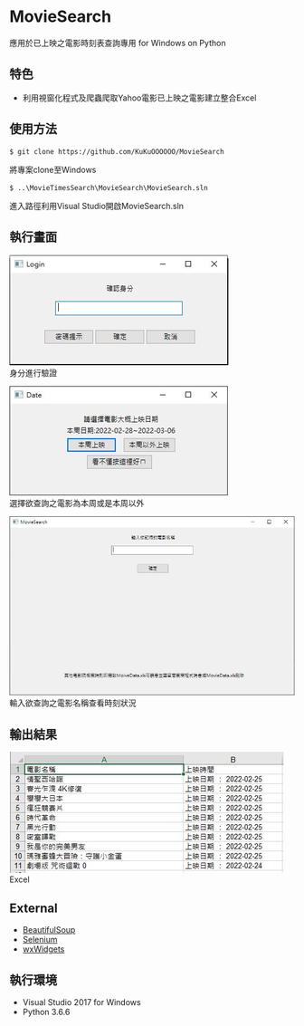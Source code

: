 # MovieSearch

應用於已上映之電影時刻表查詢專用 for Windows on Python

## 特色

* 利用視窗化程式及爬蟲爬取Yahoo電影已上映之電影建立整合Excel

## 使用方法


```
$ git clone https://github.com/KuKuOOOOOO/MovieSearch
```
將專案clone至Windows

```
$ ..\MovieTimesSearch\MovieSearch\MovieSearch.sln
```
進入路徑利用Visual Studio開啟MovieSearch.sln

## 執行畫面

![image](https://github.com/KuKuOOOOOO/MovieSearch/blob/master/Demo1.JPG)  
 身分進行驗證
 
![image](https://github.com/KuKuOOOOOO/MovieSearch/blob/master/Demo2.JPG)  
 選擇欲查詢之電影為本周或是本周以外

![image](https://github.com/KuKuOOOOOO/MovieSearch/blob/master/Demo3.JPG)  
 輸入欲查詢之電影名稱查看時刻狀況

## 輸出結果

![image](https://github.com/KuKuOOOOOO/MovieSearch/blob/master/Demo4.JPG)  
Excel

## External
* [BeautifulSoup](https://github.com/waylan/beautifulsoup)
* [Selenium](https://github.com/SeleniumHQ/selenium)
* [wxWidgets](https://github.com/wxWidgets/wxWidgets)


## 執行環境

* Visual Studio 2017 for Windows
* Python 3.6.6
